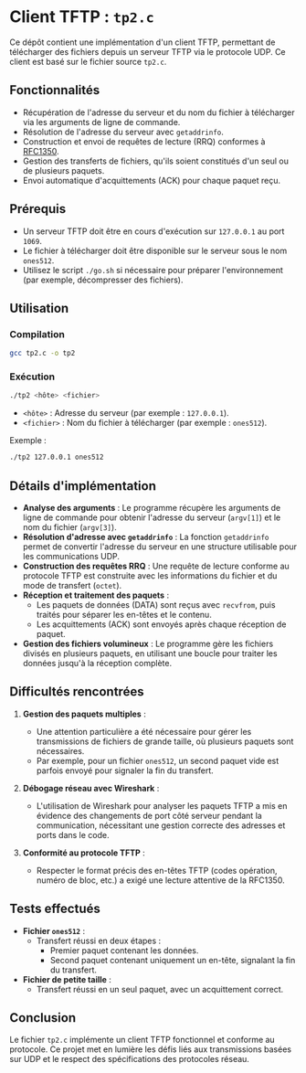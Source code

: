 # Client TFTP : `tp2.c`

Ce dépôt contient une implémentation d'un client TFTP, permettant de télécharger des fichiers depuis un serveur TFTP via le protocole UDP. Ce client est basé sur le fichier source `tp2.c`.

## Fonctionnalités

- Récupération de l'adresse du serveur et du nom du fichier à télécharger via les arguments de ligne de commande.
- Résolution de l'adresse du serveur avec `getaddrinfo`.
- Construction et envoi de requêtes de lecture (RRQ) conformes à [RFC1350](https://www.rfc-editor.org/rfc/rfc1350).
- Gestion des transferts de fichiers, qu'ils soient constitués d'un seul ou de plusieurs paquets.
- Envoi automatique d'acquittements (ACK) pour chaque paquet reçu.

## Prérequis

- Un serveur TFTP doit être en cours d'exécution sur `127.0.0.1` au port `1069`.
- Le fichier à télécharger doit être disponible sur le serveur sous le nom `ones512`.
- Utilisez le script `./go.sh` si nécessaire pour préparer l'environnement (par exemple, décompresser des fichiers).

## Utilisation

### Compilation

```bash
gcc tp2.c -o tp2
```

### Exécution

```bash
./tp2 <hôte> <fichier>
```

- `<hôte>` : Adresse du serveur (par exemple : `127.0.0.1`).
- `<fichier>` : Nom du fichier à télécharger (par exemple : `ones512`).

Exemple :

```bash
./tp2 127.0.0.1 ones512
```

## Détails d'implémentation

- **Analyse des arguments** : Le programme récupère les arguments de ligne de commande pour obtenir l'adresse du serveur (`argv[1]`) et le nom du fichier (`argv[3]`).
- **Résolution d'adresse avec `getaddrinfo`** : La fonction `getaddrinfo` permet de convertir l'adresse du serveur en une structure utilisable pour les communications UDP.
- **Construction des requêtes RRQ** : Une requête de lecture conforme au protocole TFTP est construite avec les informations du fichier et du mode de transfert (`octet`).
- **Réception et traitement des paquets** :
  - Les paquets de données (DATA) sont reçus avec `recvfrom`, puis traités pour séparer les en-têtes et le contenu.
  - Les acquittements (ACK) sont envoyés après chaque réception de paquet.
- **Gestion des fichiers volumineux** : Le programme gère les fichiers divisés en plusieurs paquets, en utilisant une boucle pour traiter les données jusqu'à la réception complète.

## Difficultés rencontrées

1. **Gestion des paquets multiples** : 
   - Une attention particulière a été nécessaire pour gérer les transmissions de fichiers de grande taille, où plusieurs paquets sont nécessaires.
   - Par exemple, pour un fichier `ones512`, un second paquet vide est parfois envoyé pour signaler la fin du transfert.

2. **Débogage réseau avec Wireshark** :
   - L'utilisation de Wireshark pour analyser les paquets TFTP a mis en évidence des changements de port côté serveur pendant la communication, nécessitant une gestion correcte des adresses et ports dans le code.

3. **Conformité au protocole TFTP** :
   - Respecter le format précis des en-têtes TFTP (codes opération, numéro de bloc, etc.) a exigé une lecture attentive de la RFC1350.

## Tests effectués

- **Fichier `ones512`** :
  - Transfert réussi en deux étapes :
    - Premier paquet contenant les données.
    - Second paquet contenant uniquement un en-tête, signalant la fin du transfert.
- **Fichier de petite taille** :
  - Transfert réussi en un seul paquet, avec un acquittement correct.

## Conclusion

Le fichier `tp2.c` implémente un client TFTP fonctionnel et conforme au protocole. Ce projet met en lumière les défis liés aux transmissions basées sur UDP et le respect des spécifications des protocoles réseau.
